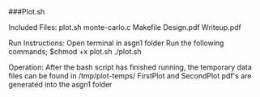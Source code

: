###Plot.sh

Included Files:
plot.sh
monte-carlo.c
Makefile
Design.pdf
Writeup.pdf

Run Instructions:
Open terminal in asgn1 folder
Run the following commands;
$chmod +x plot.sh
./plot.sh

Operation:
After the bash script has finished running, the temporary data files
can be found in /tmp/plot-temps/
FirstPlot and SecondPlot pdf's are generated into the asgn1 folder